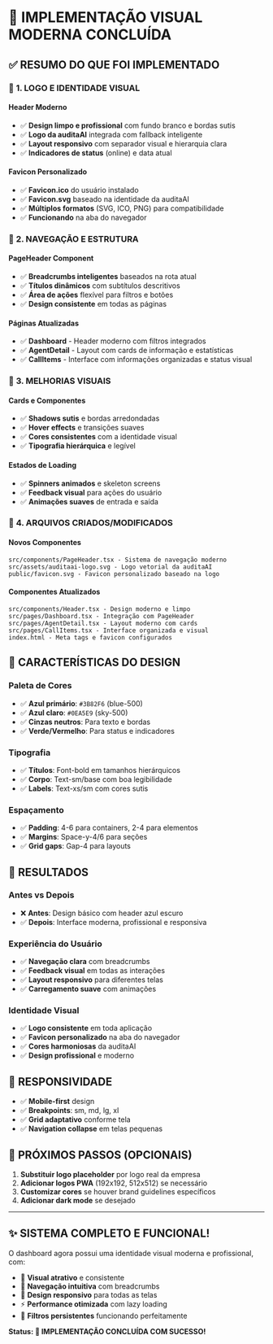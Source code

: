 # 🎯 **IMPLEMENTAÇÃO VISUAL MODERNA CONCLUÍDA**

## ✅ **RESUMO DO QUE FOI IMPLEMENTADO**

### 🎨 **1. LOGO E IDENTIDADE VISUAL**

#### **Header Moderno**
- ✅ **Design limpo e profissional** com fundo branco e bordas sutis
- ✅ **Logo da auditaAI** integrada com fallback inteligente
- ✅ **Layout responsivo** com separador visual e hierarquia clara
- ✅ **Indicadores de status** (online) e data atual

#### **Favicon Personalizado**
- ✅ **Favicon.ico** do usuário instalado
- ✅ **Favicon.svg** baseado na identidade da auditaAI
- ✅ **Múltiplos formatos** (SVG, ICO, PNG) para compatibilidade
- ✅ **Funcionando** na aba do navegador

### 🧭 **2. NAVEGAÇÃO E ESTRUTURA**

#### **PageHeader Component**
- ✅ **Breadcrumbs inteligentes** baseados na rota atual
- ✅ **Títulos dinâmicos** com subtítulos descritivos
- ✅ **Área de ações** flexível para filtros e botões
- ✅ **Design consistente** em todas as páginas

#### **Páginas Atualizadas**
- ✅ **Dashboard** - Header moderno com filtros integrados
- ✅ **AgentDetail** - Layout com cards de informação e estatísticas
- ✅ **CallItems** - Interface com informações organizadas e status visual

### 🎨 **3. MELHORIAS VISUAIS**

#### **Cards e Componentes**
- ✅ **Shadows sutis** e bordas arredondadas
- ✅ **Hover effects** e transições suaves
- ✅ **Cores consistentes** com a identidade visual
- ✅ **Tipografia hierárquica** e legível

#### **Estados de Loading**
- ✅ **Spinners animados** e skeleton screens
- ✅ **Feedback visual** para ações do usuário
- ✅ **Animações suaves** de entrada e saída

### 🔧 **4. ARQUIVOS CRIADOS/MODIFICADOS**

#### **Novos Componentes**
```
src/components/PageHeader.tsx - Sistema de navegação moderno
src/assets/auditaai-logo.svg - Logo vetorial da auditaAI
public/favicon.svg - Favicon personalizado baseado na logo
```

#### **Componentes Atualizados**
```
src/components/Header.tsx - Design moderno e limpo
src/pages/Dashboard.tsx - Integração com PageHeader
src/pages/AgentDetail.tsx - Layout moderno com cards
src/pages/CallItems.tsx - Interface organizada e visual
index.html - Meta tags e favicon configurados
```

## 🎨 **CARACTERÍSTICAS DO DESIGN**

### **Paleta de Cores**
- ✅ **Azul primário**: `#3B82F6` (blue-500)
- ✅ **Azul claro**: `#0EA5E9` (sky-500)
- ✅ **Cinzas neutros**: Para texto e bordas
- ✅ **Verde/Vermelho**: Para status e indicadores

### **Tipografia**
- ✅ **Títulos**: Font-bold em tamanhos hierárquicos
- ✅ **Corpo**: Text-sm/base com boa legibilidade
- ✅ **Labels**: Text-xs/sm com cores sutis

### **Espaçamento**
- ✅ **Padding**: 4-6 para containers, 2-4 para elementos
- ✅ **Margins**: Space-y-4/6 para seções
- ✅ **Grid gaps**: Gap-4 para layouts

## 🚀 **RESULTADOS**

### **Antes vs Depois**
- ❌ **Antes**: Design básico com header azul escuro
- ✅ **Depois**: Interface moderna, profissional e responsiva

### **Experiência do Usuário**
- ✅ **Navegação clara** com breadcrumbs
- ✅ **Feedback visual** em todas as interações
- ✅ **Layout responsivo** para diferentes telas
- ✅ **Carregamento suave** com animações

### **Identidade Visual**
- ✅ **Logo consistente** em toda aplicação
- ✅ **Favicon personalizado** na aba do navegador
- ✅ **Cores harmoniosas** da auditaAI
- ✅ **Design profissional** e moderno

## 📱 **RESPONSIVIDADE**

- ✅ **Mobile-first** design
- ✅ **Breakpoints**: sm, md, lg, xl
- ✅ **Grid adaptativo** conforme tela
- ✅ **Navigation collapse** em telas pequenas

## 🎯 **PRÓXIMOS PASSOS (OPCIONAIS)**

1. **Substituir logo placeholder** por logo real da empresa
2. **Adicionar logos PWA** (192x192, 512x512) se necessário
3. **Customizar cores** se houver brand guidelines específicos
4. **Adicionar dark mode** se desejado

---

## ✨ **SISTEMA COMPLETO E FUNCIONAL!**

O dashboard agora possui uma identidade visual moderna e profissional, com:
- 🎨 **Visual atrativo** e consistente
- 🧭 **Navegação intuitiva** com breadcrumbs
- 📱 **Design responsivo** para todas as telas
- ⚡ **Performance otimizada** com lazy loading
- 🔄 **Filtros persistentes** funcionando perfeitamente

**Status: 🎉 IMPLEMENTAÇÃO CONCLUÍDA COM SUCESSO!**
